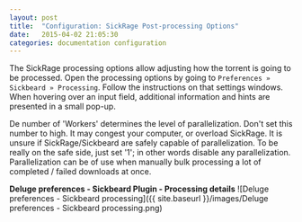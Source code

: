 ```yaml
---
layout: post
title:  "Configuration: SickRage Post-processing Options"
date:   2015-04-02 21:05:30
categories: documentation configuration
---
```


The SickRage processing options allow adjusting how the torrent is going to be processed. Open the processing options by going to `Preferences » Sickbeard » Processing`. Follow the instructions on that settings windows. When hovering over an input field, additional information and hints are presented in a small pop-up.

De number of 'Workers' determines the level of parallelization. Don't set this number to high. It may congest your computer, or overload SickRage. It is unsure if SickRage/Sickbeard are safely capable of parallelization. To be really on the safe side, just set '1'; in other words disable any parallelization. Parallelization can be of use when manually bulk processing a lot of completed / failed downloads at once.

**Deluge preferences - Sickbeard Plugin - Processing details**
![Deluge preferences - Sickbeard processing]({{ site.baseurl }}/images/Deluge preferences - Sickbeard processing.png)
